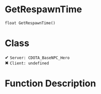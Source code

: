 # GetRespawnTime
```
float GetRespawnTime()
```
# Class
✔ `Server: CDOTA_BaseNPC_Hero`  
✖ `Client: undefined`  

# Function Description

